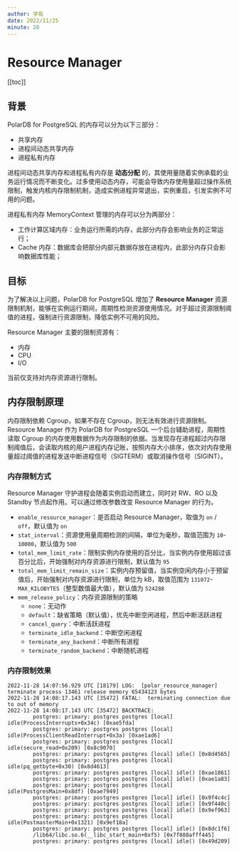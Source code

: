 ```yaml
---
author: 学有
date: 2022/11/25
minute: 20
---
```


# Resource Manager

<Badge type="tip" text="V11 / v1.1.1-" vertical="top" />

<ArticleInfo :frontmatter=$frontmatter></ArticleInfo>

[[toc]]

## 背景

PolarDB for PostgreSQL 的内存可以分为以下三部分：

- 共享内存
- 进程间动态共享内存
- 进程私有内存

进程间动态共享内存和进程私有内存是 **动态分配** 的，其使用量随着实例承载的业务运行情况而不断变化。过多使用动态内存，可能会导致内存使用量超过操作系统限制，触发内核内存限制机制，造成实例进程异常退出，实例重启，引发实例不可用的问题。

进程私有内存 MemoryContext 管理的内存可以分为两部分：

- 工作计算区域内存：业务运行所需的内存，此部分内存会影响业务的正常运行；
- Cache 内存：数据库会把部分内部元数据存放在进程内，此部分内存只会影响数据库性能；

## 目标

为了解决以上问题，PolarDB for PostgreSQL 增加了 **Resource Manager** 资源限制机制，能够在实例运行期间，周期性检测资源使用情况。对于超过资源限制阈值的进程，强制进行资源限制，降低实例不可用的风险。

Resource Manager 主要的限制资源有：

- 内存
- CPU
- I/O

当前仅支持对内存资源进行限制。

## 内存限制原理

内存限制依赖 Cgroup，如果不存在 Cgroup，则无法有效进行资源限制。Resource Manager 作为 PolarDB for PostgreSQL 一个后台辅助进程，周期性读取 Cgroup 的内存使用数据作为内存限制的依据。当发现存在进程超过内存限制阈值后，会读取内核的用户进程内存记账，按照内存大小排序，依次对内存使用量超过阈值的进程发送中断进程信号（SIGTERM）或取消操作信号（SIGINT）。

### 内存限制方式

Resource Manager 守护进程会随着实例启动而建立，同时对 RW、RO 以及 Standby 节点起作用。可以通过修改参数改变 Resource Manager 的行为。

- `enable_resource_manager`：是否启动 Resource Manager，取值为 `on` / `off`，默认值为 `on`
- `stat_interval`：资源使用量周期检测的间隔，单位为毫秒，取值范围为 `10`-`10000`，默认值为 `500`
- `total_mem_limit_rate`：限制实例内存使用的百分比，当实例内存使用超过该百分比后，开始强制对内存资源进行限制，默认值为 `95`
- `total_mem_limit_remain_size`：实例内存预留值，当实例空闲内存小于预留值后，开始强制对内存资源进行限制，单位为 kB，取值范围为 `131072`-`MAX_KILOBYTES`（整型数值最大值），默认值为 `524288`
- `mem_release_policy`：内存资源限制的策略
  - `none`：无动作
  - `default`：缺省策略（默认值），优先中断空闲进程，然后中断活跃进程
  - `cancel_query`：中断活跃进程
  - `terminate_idle_backend`：中断空闲进程
  - `terminate_any_backend`：中断所有进程
  - `terminate_random_backend`：中断随机进程

### 内存限制效果

```log:no-line-numbers
2022-11-28 14:07:56.929 UTC [18179] LOG:  [polar_resource_manager] terminate process 13461 release memory 65434123 bytes
2022-11-28 14:08:17.143 UTC [35472] FATAL:  terminating connection due to out of memory
2022-11-28 14:08:17.143 UTC [35472] BACKTRACE:
        postgres: primary: postgres postgres [local] idle(ProcessInterrupts+0x34c) [0xae5fda]
        postgres: primary: postgres postgres [local] idle(ProcessClientReadInterrupt+0x3a) [0xae1ad6]
        postgres: primary: postgres postgres [local] idle(secure_read+0x209) [0x8c9070]
        postgres: primary: postgres postgres [local] idle() [0x8d4565]
        postgres: primary: postgres postgres [local] idle(pq_getbyte+0x30) [0x8d4613]
        postgres: primary: postgres postgres [local] idle() [0xae1861]
        postgres: primary: postgres postgres [local] idle() [0xae1a83]
        postgres: primary: postgres postgres [local] idle(PostgresMain+0x8df) [0xae7949]
        postgres: primary: postgres postgres [local] idle() [0x9f4c4c]
        postgres: primary: postgres postgres [local] idle() [0x9f440c]
        postgres: primary: postgres postgres [local] idle() [0x9ef963]
        postgres: primary: postgres postgres [local] idle(PostmasterMain+0x1321) [0x9ef18a]
        postgres: primary: postgres postgres [local] idle() [0x8dc1f6]
        /lib64/libc.so.6(__libc_start_main+0xf5) [0x7f888afff445]
        postgres: primary: postgres postgres [local] idle() [0x49d209]
```
